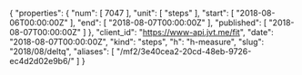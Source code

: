 {
  "properties": {
    "num": [
      7047
    ],
    "unit": [
      "steps"
    ],
    "start": [
      "2018-08-06T00:00:00Z"
    ],
    "end": [
      "2018-08-07T00:00:00Z"
    ],
    "published": [
      "2018-08-07T00:00:00Z"
    ]
  },
  "client_id": "https://www-api.jvt.me/fit",
  "date": "2018-08-07T00:00:00Z",
  "kind": "steps",
  "h": "h-measure",
  "slug": "2018/08/deltq",
  "aliases": [
    "/mf2/3e40cea2-20cd-48eb-9726-ec4d2d02e9b6/"
  ]
}
